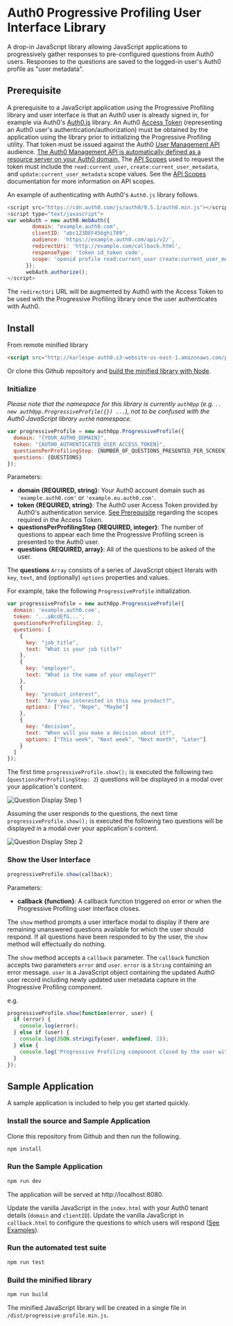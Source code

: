 # Auth0 Progressive Profiling User Interface Library

A drop-in JavaScript library allowing JavaScript applications to progressively gather responses to pre-configured questions
from Auth0 users. Responses to the questions are saved to the logged-in user's Auth0 profile as "user metadata".


## Prerequisite

A prerequisite to a JavaScript application using the Progressive Profiling library and user interface
 is that an Auth0 user is already signed in, for example via Auth0's [Auth0.js](https://auth0.com/docs/hosted-pages/login/auth0js "Auth0.js") library. An Auth0
[Access Token](https://auth0.com/docs/tokens/access-token "Auth0 Access Token") (representing an Auth0 user's authentication/authorization) must be obtained by the application using the library
prior to initializing the Progressive Profiling utility. That token must be issued against the Auth0 [User Management API](https://auth0.com/docs/api/management/v2 "Auth0 User Management API") audience.
[The Auth0 Management API is automatically defined as a resource server on your Auth0 domain.](https://manage.auth0.com/#/apis/management/settings "User Management API Settings")
The [API Scopes](https://auth0.com/docs/scopes/current/api-scopes "Auth0 API Scopes") used to request the token must
include the `read:current_user`, `create:current_user_metadata`, and `update:current_user_metadata` scope values. See the
[API Scopes](https://auth0.com/docs/scopes/current/api-scopes "Auth0 API Scopes") documentation for more information on
API scopes.

An example of authenticating with Auth0's `Auth0.js` library follows.

```js
<script src="https://cdn.auth0.com/js/auth0/9.5.1/auth0.min.js"></script>
<script type="text/javascript">
var webAuth = new auth0.WebAuth({
        domain: "example.auth0.com",
        clientID: "abc123DEF456ghi789",
        audience: 'https://example.auth0.com/api/v2/',
        redirectUri: 'http://example.com/callback.html',
        responseType: 'token id_token code',
        scope: 'openid profile read:current_user create:current_user_metadata update:current_user_metadata'
      });
      webAuth.authorize();
</script>
```

The `redirectUri` URL will be augmented by Auth0 with the Access Token to be used with the Progressive Profiling library once
the user authenticates with Auth0.

## Install

From remote minified library

```html
<script src="http://karlespe-auth0.s3-website-us-east-1.amazonaws.com/progressive-profile.min.js"></script>
```

Or clone this Github repository and [build the minified library with Node](#build-the-minified-library "build the minified library locally with Node").

### Initialize

_Please note that the namespace for this library is currently `auth0pp`
(e.g. `.. new auth0pp.ProgressiveProfile({}) ...`), not to be confused with the Auth0 JavaScript library `auth0` namespace._

```js
var progressiveProfile = new auth0pp.ProgressiveProfile({
  domain: "{YOUR_AUTH0_DOMAIN}",
  token: "{AUTH0_AUTHENTICATED_USER_ACCESS_TOKEN}",
  questionsPerProfilingStep: {NUMBER_OF_QUESTIONS_PRESENTED_PER_SCREEN},
  questions: {QUESTIONS}
});
```

Parameters:
- **domain {REQUIRED, string}**: Your Auth0 account domain such as `'example.auth0.com'` or `'example.eu.auth0.com'`.
- **token {REQUIRED, string}**: The Auth0 user Access Token provided by Auth0's authentication service. [See Prerequisite](#prerequisite "See Prerequisite")
 regarding the scopes required in the Access Token.
- **questionsPerProfilingStep {REQUIRED, integer}**: The number of questions to appear each time the Progressive Profiling screen is presented to the Auth0 user.
- **questions {REQUIRED, array}**: All of the questions to be asked of the user.

The **questions** `Array` consists of a series of JavaScript object literals with `key`, `text`, and (optionally) `options`
properties and values.

For example, take the following `ProgressiveProfile` initialization.

```js
var progressiveProfile = new auth0pp.ProgressiveProfile({
  domain: 'example.auth0.com',
  token: '...aBcdEfG...',
  questionsPerProfilingStep: 2,
  questions: [
    {
      key: "job_title",
      text: "What is your job title?"
    },
    {
      key: "employer",
      text: "What is the name of your employer?"
    },
    {
      key: "product_interest",
      text: "Are you interested in this new product?",
      options: ["Yes", "Nope", "Maybe"]
    },
    {
      key: "decision",
      text: "When will you make a decision about it?",
      options: ["This week", "Next week", "Next month", "Later"]
    }
  ]
});
```

The first time `progressiveProfile.show();` is executed the following two (`questionsPerProfilingStep: 2`) questions will be displayed in a modal over your
application's content.

![Question Display Step 1](https://content.screencast.com/users/karlespe/folders/Jing/media/db5bd060-6e9b-4647-afe6-8847b3b36845/00000698.png)

Assuming the user responds to the questions, the next time `progressiveProfile.show();` is executed the following two questions will be displayed in a modal over your application's content.

![Question Display Step 2](https://content.screencast.com/users/karlespe/folders/Jing/media/93f39798-b5f0-41a8-b1fe-5fa8ad7e0b6a/00000699.png)

### Show the User Interface

```js
progressiveProfile.show(callback);
```

Parameters:
- **callback {function}**: A callback function triggered on error or when the Progressive Profiling user interface closes.

The `show` method prompts a user interface modal to display if there are remaining unanswered questions available for
which the user should respond. If all questions have been responded to by the user, the `show` method will
effectually do nothing.

The `show` method accepts a `callback` parameter. The `callback` function accepts two parameters `error` and `user`. `error` is
a `String` containing an error message. `user` is a JavaScript object containing the updated Auth0 user record including
newly updated user metadata capture in the Progressive Profiling component.

e.g.

```js
progressiveProfile.show(function(error, user) {
  if (error) {
    console.log(error);
  } else if (user) {
    console.log(JSON.stringify(user, undefined, 2));
  } else {
    console.log('Progressive Profiling component closed by the user with no action.');
  }
});
```

## Sample Application

A sample application is included to help you get started quickly.

### Install the source and Sample Application

Clone this repository from Github and then run the following.

```sh
npm install
```

### Run the Sample Application

```sh
npm run dev
```
The application will be served at http://localhost:8080.

Update the vanilla JavaScript in the `index.html` with your Auth0
tenant details (`domain` and `clientID`). Update the vanilla JavaScript in `callback.html` to configure the
questions to which users will respond ([See Examples](#initialize "See Examples")).

### Run the automated test suite

```sh
npm run test
```

### Build the minified library

```sh
npm run build
```

The minified JavaScript library will be created in a single file in `/dist/progressive-profile.min.js`.



